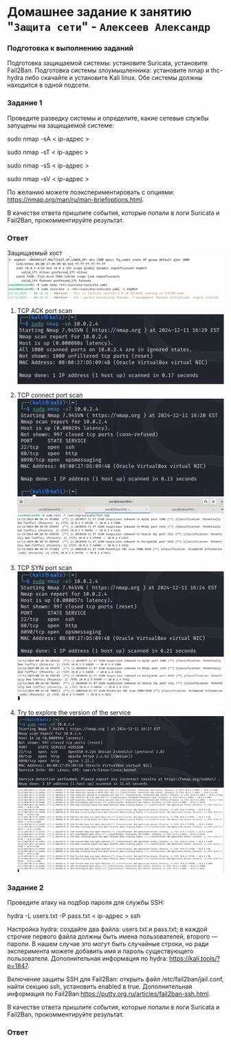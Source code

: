 # Домашнее задание к занятию "`Защита сети`" - `Алексеев Александр`

### Подготовка к выполнению заданий
Подготовка защищаемой системы:
установите Suricata,
установите Fail2Ban.
Подготовка системы злоумышленника: установите nmap и thc-hydra либо скачайте и установите Kali linux.
Обе системы должны находится в одной подсети.

### Задание 1
Проведите разведку системы и определите, какие сетевые службы запущены на защищаемой системе:

sudo nmap -sA < ip-адрес >

sudo nmap -sT < ip-адрес >

sudo nmap -sS < ip-адрес >

sudo nmap -sV < ip-адрес >

По желанию можете поэкспериментировать с опциями: https://nmap.org/man/ru/man-briefoptions.html.

В качестве ответа пришлите события, которые попали в логи Suricata и Fail2Ban, прокомментируйте результат.

### Ответ
Защищаемый хост  
![protected-host-with-suricata](03-img/img-13-3-netsec-protected-host-suricata.png)  
1. TCP ACK port scan
![kali-nmap-sA](03-img/img-13-3-netsec-nmap-sA.png)
  
  
2. TCP connect port scan  
![kali-nmap-sT](03-img/img-13-3-netsec-nmap-sT.png)  
![ph-suricata-log-sT](03-img/img-13-3-netsec-nmap-sT-suricata-log.png)  
  
  
3. TCP SYN port scan  
![kali-nmap-sS](03-img/img-13-3-netsec-nmap-sS.png)  
![ph-suricata-log-sS](03-img/img-13-3-netsec-nmap-sS-suricata-log.png)  
  
  
4. Try to explore the version of the service  
![kali-nmap-sV](03-img/img-13-3-netsec-nmap-sV.png)  
![ph-suricata-log-sV](03-img/img-13-3-netsec-nmap-sV-suricata-log.png)  






### Задание 2
Проведите атаку на подбор пароля для службы SSH:

hydra -L users.txt -P pass.txt < ip-адрес > ssh

Настройка hydra:
создайте два файла: users.txt и pass.txt;
в каждой строчке первого файла должны быть имена пользователей, второго — пароли. В нашем случае это могут быть случайные строки, но ради эксперимента можете добавить имя и пароль существующего пользователя.
Дополнительная информация по hydra: https://kali.tools/?p=1847.

Включение защиты SSH для Fail2Ban:
открыть файл /etc/fail2ban/jail.conf,
найти секцию ssh,
установить enabled в true.
Дополнительная информация по Fail2Ban:https://putty.org.ru/articles/fail2ban-ssh.html.

В качестве ответа пришлите события, которые попали в логи Suricata и Fail2Ban, прокомментируйте результат.

### Ответ